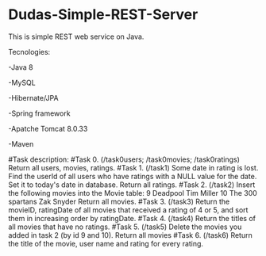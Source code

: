 # Dudas-Simple-REST-Server

This is simple REST web service on Java. 

Tecnologies:
  
  -Java 8
  
  -MySQL
  
  -Hibernate/JPA
  
  -Spring framework
  
  -Apatche Tomcat 8.0.33
  
  -Maven
  

#Task description:
#Task 0. (/task0users; /task0movies; /task0ratings)
  Return all users, movies, ratings.
#Task 1. (/task1)
  Some date in rating is lost. Find the userId of all users who have ratings with a NULL value for the date. Set it to today's date in database. 
  Return all ratings.
#Task 2. (/task2)
Insert the following movies into the Movie table: 9 Deadpool Tim Miller 
                                                  10 The 300 spartans Zak Snyder
Return all movies.
#Task 3. (/task3)
Return the movieID, ratingDate of all movies that received a rating of 4 or 5, and sort them in increasing order by ratingDate.
#Task 4. (/task4)
Return the titles of all movies that have no ratings. 
#Task 5. (/task5)
Delete the movies you added in task 2 (by id 9 and 10).
Return all movies
#Task 6. (/task6)
Return the title of the movie, user name and rating for every rating.
